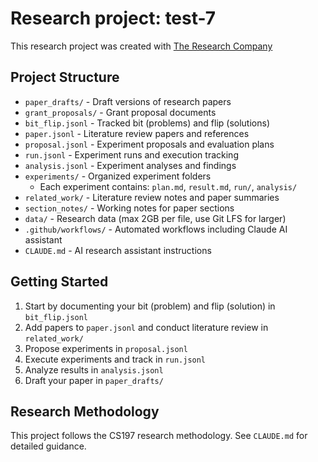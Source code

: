# Research project: test-7

This research project was created with [The Research Company](https://theresearchcompany.ai)

## Project Structure

- `paper_drafts/` - Draft versions of research papers
- `grant_proposals/` - Grant proposal documents  
- `bit_flip.jsonl` - Tracked bit (problems) and flip (solutions)
- `paper.jsonl` - Literature review papers and references
- `proposal.jsonl` - Experiment proposals and evaluation plans
- `run.jsonl` - Experiment runs and execution tracking
- `analysis.jsonl` - Experiment analyses and findings
- `experiments/` - Organized experiment folders
  - Each experiment contains: `plan.md`, `result.md`, `run/`, `analysis/`
- `related_work/` - Literature review notes and paper summaries
- `section_notes/` - Working notes for paper sections
- `data/` - Research data (max 2GB per file, use Git LFS for larger)
- `.github/workflows/` - Automated workflows including Claude AI assistant
- `CLAUDE.md` - AI research assistant instructions

## Getting Started

1. Start by documenting your bit (problem) and flip (solution) in `bit_flip.jsonl`
2. Add papers to `paper.jsonl` and conduct literature review in `related_work/`
3. Propose experiments in `proposal.jsonl`
4. Execute experiments and track in `run.jsonl`
5. Analyze results in `analysis.jsonl`
6. Draft your paper in `paper_drafts/`

## Research Methodology

This project follows the CS197 research methodology. See `CLAUDE.md` for detailed guidance.
